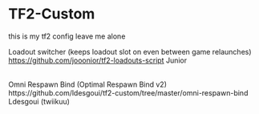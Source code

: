 # TF2-Custom
this is my tf2 config leave me alone

Loadout switcher (keeps loadout slot on even between game relaunches)<br>
https://github.com/jooonior/tf2-loadouts-script Junior

<br>
Omni Respawn Bind (Optimal Respawn Bind v2)<br>
https://github.com/ldesgoui/tf2-custom/tree/master/omni-respawn-bind
Ldesgoui (twiikuu)
